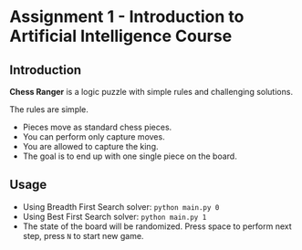 # Assignment 1 - Introduction to Artificial Intelligence Course

## Introduction
**Chess Ranger** is a logic puzzle with simple rules and challenging solutions.

The rules are simple.
- Pieces move as standard chess pieces.
- You can perform only capture moves.
- You are allowed to capture the king.
- The goal is to end up with one single piece on the board.

## Usage
- Using Breadth First Search solver: `python main.py 0`
- Using Best First Search solver: `python main.py 1`
- The state of the board will be randomized. Press space to perform next step, press `N` to start new game.
